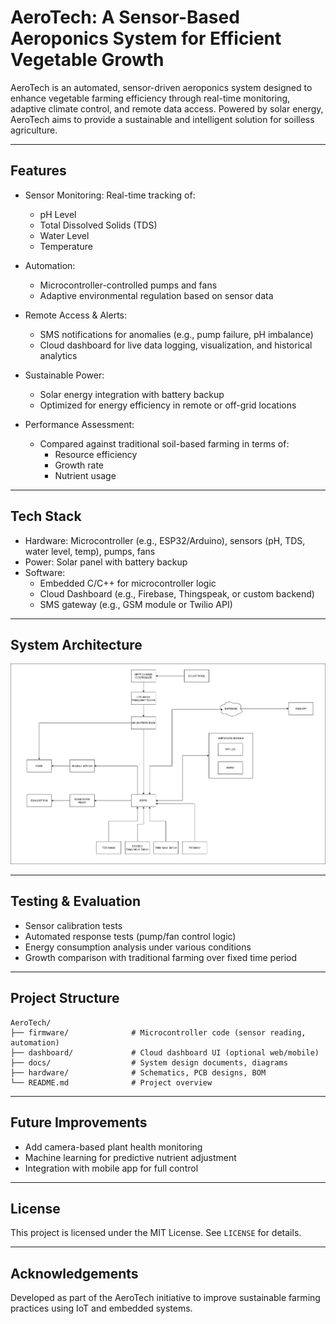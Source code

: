 # AeroTech: A Sensor-Based Aeroponics System for Efficient Vegetable Growth

AeroTech is an automated, sensor-driven aeroponics system designed to enhance vegetable farming efficiency through real-time monitoring, adaptive climate control, and remote data access. Powered by solar energy, AeroTech aims to provide a sustainable and intelligent solution for soilless agriculture.

---

## Features

- Sensor Monitoring: Real-time tracking of:

  - pH Level
  - Total Dissolved Solids (TDS)
  - Water Level
  - Temperature

- Automation:

  - Microcontroller-controlled pumps and fans
  - Adaptive environmental regulation based on sensor data

- Remote Access & Alerts:

  - SMS notifications for anomalies (e.g., pump failure, pH imbalance)
  - Cloud dashboard for live data logging, visualization, and historical analytics

- Sustainable Power:

  - Solar energy integration with battery backup
  - Optimized for energy efficiency in remote or off-grid locations

- Performance Assessment:
  - Compared against traditional soil-based farming in terms of:
    - Resource efficiency
    - Growth rate
    - Nutrient usage

---

## Tech Stack

- Hardware: Microcontroller (e.g., ESP32/Arduino), sensors (pH, TDS, water level, temp), pumps, fans
- Power: Solar panel with battery backup
- Software:
  - Embedded C/C++ for microcontroller logic
  - Cloud Dashboard (e.g., Firebase, Thingspeak, or custom backend)
  - SMS gateway (e.g., GSM module or Twilio API)

---

## System Architecture

![Block Diagram](Docs/AeroTech_BlockDiagram.jpg)

---

## Testing & Evaluation

- Sensor calibration tests
- Automated response tests (pump/fan control logic)
- Energy consumption analysis under various conditions
- Growth comparison with traditional farming over fixed time period

---

## Project Structure

```
AeroTech/
├── firmware/              # Microcontroller code (sensor reading, automation)
├── dashboard/             # Cloud dashboard UI (optional web/mobile)
├── docs/                  # System design documents, diagrams
├── hardware/              # Schematics, PCB designs, BOM
└── README.md              # Project overview
```

---

## Future Improvements

- Add camera-based plant health monitoring
- Machine learning for predictive nutrient adjustment
- Integration with mobile app for full control

---

## License

This project is licensed under the MIT License. See `LICENSE` for details.

---

## Acknowledgements

Developed as part of the AeroTech initiative to improve sustainable farming practices using IoT and embedded systems.
